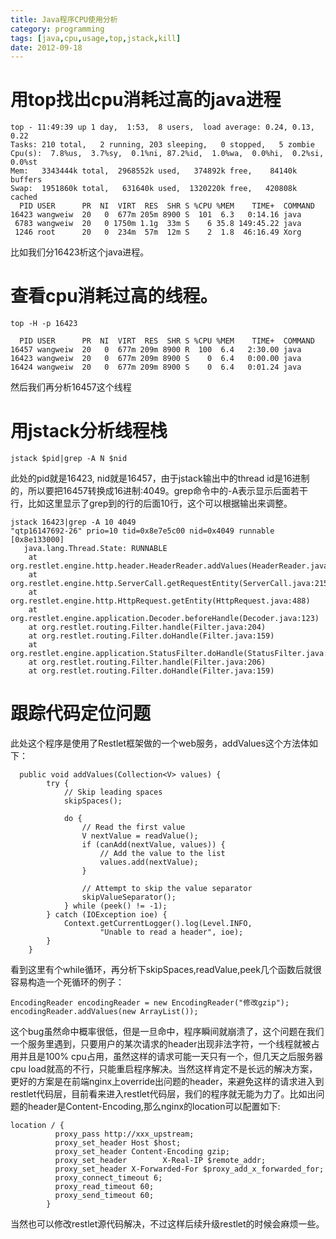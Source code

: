 ```yaml
---
title: Java程序CPU使用分析
category: programming
tags: [java,cpu,usage,top,jstack,kill]
date: 2012-09-18
---
```


# 用top找出cpu消耗过高的java进程



	top - 11:49:39 up 1 day,  1:53,  8 users,  load average: 0.24, 0.13, 0.22
	Tasks: 210 total,   2 running, 203 sleeping,   0 stopped,   5 zombie
	Cpu(s):  7.8%us,  3.7%sy,  0.1%ni, 87.2%id,  1.0%wa,  0.0%hi,  0.2%si,  0.0%st
	Mem:   3343444k total,  2968552k used,   374892k free,    84140k buffers
	Swap:  1951860k total,   631640k used,  1320220k free,   420808k cached
	  PID USER      PR  NI  VIRT  RES  SHR S %CPU %MEM    TIME+  COMMAND
	16423 wangweiw  20   0  677m 205m 8900 S  101  6.3   0:14.16 java
	 6783 wangweiw  20   0 1750m 1.1g  33m S    6 35.8 149:45.22 java
	 1246 root      20   0  234m  57m  12m S    2  1.8  46:16.49 Xorg

比如我们分16423析这个java进程。
# 查看cpu消耗过高的线程。
	
	top -H -p 16423

	  PID USER      PR  NI  VIRT  RES  SHR S %CPU %MEM    TIME+  COMMAND
	16457 wangweiw  20   0  677m 209m 8900 R  100  6.4   2:30.00 java
	16423 wangweiw  20   0  677m 209m 8900 S    0  6.4   0:00.00 java
	16424 wangweiw  20   0  677m 209m 8900 S    0  6.4   0:01.24 java

然后我们再分析16457这个线程

# 用jstack分析线程栈
	jstack $pid|grep -A N $nid
此处的pid就是16423, nid就是16457，由于jstack输出中的thread id是16进制的，所以要把16457转换成16进制:4049。grep命令中的-A表示显示后面若干行，比如这里显示了grep到的行的后面10行，这个可以根据输出来调整。

	jstack 16423|grep -A 10 4049
	"qtp16147692-26" prio=10 tid=0x8e7e5c00 nid=0x4049 runnable [0x8e133000]
	   java.lang.Thread.State: RUNNABLE
		at org.restlet.engine.http.header.HeaderReader.addValues(HeaderReader.java:254)
		at org.restlet.engine.http.ServerCall.getRequestEntity(ServerCall.java:215)
		at org.restlet.engine.http.HttpRequest.getEntity(HttpRequest.java:488)
		at org.restlet.engine.application.Decoder.beforeHandle(Decoder.java:123)
		at org.restlet.routing.Filter.handle(Filter.java:204)
		at org.restlet.routing.Filter.doHandle(Filter.java:159)
		at org.restlet.engine.application.StatusFilter.doHandle(StatusFilter.java:155)
		at org.restlet.routing.Filter.handle(Filter.java:206)
		at org.restlet.routing.Filter.doHandle(Filter.java:159)

# 跟踪代码定位问题
此处这个程序是使用了Restlet框架做的一个web服务，addValues这个方法体如下：

	  public void addValues(Collection<V> values) {
	        try {
	            // Skip leading spaces
	            skipSpaces();
	
	            do {
	                // Read the first value
	                V nextValue = readValue();
	                if (canAdd(nextValue, values)) {
	                    // Add the value to the list
	                    values.add(nextValue);
	                }
	
	                // Attempt to skip the value separator
	                skipValueSeparator();
	            } while (peek() != -1);
	        } catch (IOException ioe) {
	            Context.getCurrentLogger().log(Level.INFO,
	                    "Unable to read a header", ioe);
	        }
	    }

看到这里有个while循环，再分析下skipSpaces,readValue,peek几个函数后就很容易构造一个死循环的例子：
	
	EncodingReader encodingReader = new EncodingReader("修改gzip");
	encodingReader.addValues(new ArrayList());

这个bug虽然命中概率很低，但是一旦命中，程序瞬间就崩溃了，这个问题在我们一个服务里遇到，只要用户的某次请求的header出现非法字符，一个线程就被占用并且是100% cpu占用，虽然这样的请求可能一天只有一个，但几天之后服务器cpu load就高的不行，只能重启程序解决。当然这样肯定不是长远的解决方案，更好的方案是在前端nginx上override出问题的header，来避免这样的请求进入到restlet代码层，目前看来进入restlet代码层，我们的程序就无能为力了。比如出问题的header是Content-Encoding,那么nginx的location可以配置如下:

	location / {
	          proxy_pass http://xxx_upstream;
	          proxy_set_header Host $host;
	          proxy_set_header Content-Encoding gzip;
	          proxy_set_header        X-Real-IP $remote_addr;
	          proxy_set_header X-Forwarded-For $proxy_add_x_forwarded_for;
	          proxy_connect_timeout 6;
	          proxy_read_timeout 60;
	          proxy_send_timeout 60;
	        }
当然也可以修改restlet源代码解决，不过这样后续升级restlet的时候会麻烦一些。
